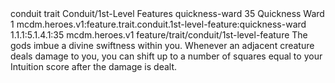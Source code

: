 <ability>
  <metadata>
    <class>conduit</class>
    <feature_type>trait</feature_type>
    <file_dpath>Conduit/1st-Level Features</file_dpath>
    <item_id>quickness-ward</item_id>
    <item_index>35</item_index>
    <item_name>Quickness Ward</item_name>
    <level>1</level>
    <scc>mcdm.heroes.v1:feature.trait.conduit.1st-level-feature:quickness-ward</scc>
    <scdc>1.1.1:5.1.4.1:35</scdc>
    <source>mcdm.heroes.v1</source>
    <type>feature/trait/conduit/1st-level-feature</type>
  </metadata>
  <effects>
    <effect type="mundane">The gods imbue a divine swiftness within you. Whenever an adjacent creature deals damage to you, you can shift up to a number of squares equal to your Intuition score after the damage is dealt.</effect>
  </effects>
</ability>
